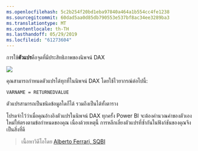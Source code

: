 ```yaml
---
ms.openlocfilehash: 5c2b254f20bd1eba97840a464a1b554cc4fe1238
ms.sourcegitcommit: 60dad5aa0d85db790553e537bf8ac34ee3289ba3
ms.translationtype: MT
ms.contentlocale: th-TH
ms.lasthandoff: 05/29/2019
ms.locfileid: "61273604"
---
```

การใช้**ตัวแปร**คือจุดที่มีประสิทธิภาพของนิพจน์ DAX

![](media/7-4-dax-expressions/dax-variables_1.png)

คุณสามารถกำหนดตัวแปรได้ทุกที่ในนิพจน์ DAX โดยใช้ไวยากรณ์ต่อไปนี้:

    VARNAME = RETURNEDVALUE

ตัวแปรสามารถเป็นชนิดข้อมูลใดก็ได้ รวมถึงเป็นได้ทั้งตาราง

โปรดจำไว้ว่าเมื่อคุณอ้างอิงตัวแปรในนิพจน์ DAX ทุกครั้ง Power BI จะต้องคำนวณค่าของตัวเองใหม่ให้ตรงตามข้อกำหนดของคุณ เนื่องด้วยเหตุนี้ การหลีกเลี่ยงตัวแปรที่ซ้ำกันในฟังก์ชันของคุณจึงเป็นสิ่งที่ดี

> เนื้อหาวิดีโอโดย [Alberto Ferrari, SQBI](http://www.sqlbi.com/learning-dax)
> 
> 

